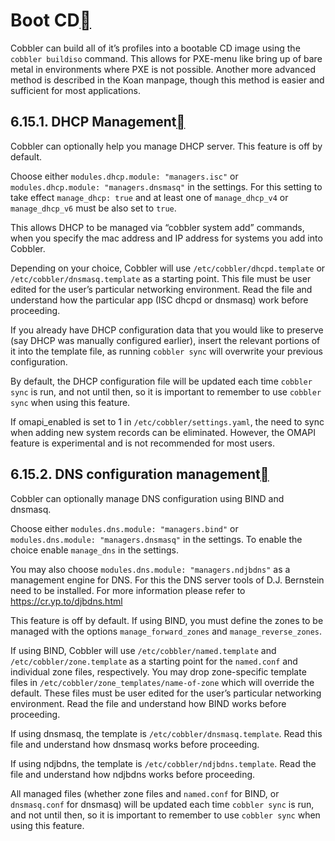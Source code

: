 # Boot CD[](https://cobbler.readthedocs.io/en/latest/user-guide/boot-cd.html#boot-cd)

Cobbler can build all of it’s profiles into a bootable CD image using the `cobbler buildiso` command. This allows for PXE-menu like bring up of bare metal in environments where PXE is not possible. Another more advanced method is described in the Koan manpage, though this method is easier and sufficient for most applications.



## 6.15.1. DHCP Management[](https://cobbler.readthedocs.io/en/latest/user-guide/boot-cd.html#dhcp-management)

Cobbler can optionally help you manage DHCP server. This feature is off by default.

Choose either `modules.dhcp.module: "managers.isc"` or `modules.dhcp.module: "managers.dnsmasq"` in the settings. For this setting to take effect `manage_dhcp: true` and at least one of `manage_dhcp_v4` or `manage_dhcp_v6` must be also set to `true`.

This allows DHCP to be managed via “cobbler system add” commands, when you specify the mac address and IP address for systems you add into Cobbler.

Depending on your choice, Cobbler will use `/etc/cobbler/dhcpd.template` or `/etc/cobbler/dnsmasq.template` as a starting point. This file must be user edited for the user’s particular networking environment. Read the file and understand how the particular app (ISC dhcpd or dnsmasq) work before proceeding.

If you already have DHCP configuration data that you would like to preserve (say DHCP was manually configured earlier), insert the relevant portions of it into the template file, as running `cobbler sync` will overwrite your previous configuration.

By default, the DHCP configuration file will be updated each time `cobbler sync` is run, and not until then, so it is important to remember to use `cobbler sync` when using this feature.

If omapi_enabled is set to 1 in `/etc/cobbler/settings.yaml`, the need to sync when adding new system records can be eliminated. However, the OMAPI feature is experimental and is not recommended for most users.



## 6.15.2. DNS configuration management[](https://cobbler.readthedocs.io/en/latest/user-guide/boot-cd.html#dns-configuration-management)

Cobbler can optionally manage DNS configuration using BIND and dnsmasq.

Choose either `modules.dns.module: "managers.bind"` or `modules.dns.module: "managers.dnsmasq"` in the settings. To enable the choice enable `manage_dns` in the settings.

You may also choose `modules.dns.module: "managers.ndjbdns"` as a management engine for DNS. For this the DNS server tools of D.J. Bernstein need to be installed. For more information please refer to https://cr.yp.to/djbdns.html

This feature is off by default. If using BIND, you must define the zones to be managed with the options `manage_forward_zones` and `manage_reverse_zones`.

If using BIND, Cobbler will use `/etc/cobbler/named.template` and `/etc/cobbler/zone.template` as a starting point for the `named.conf` and individual zone files, respectively. You may drop zone-specific template files in `/etc/cobbler/zone_templates/name-of-zone` which will override the default. These files must be user edited for the user’s particular networking environment. Read the file and understand how BIND works before proceeding.

If using dnsmasq, the template is `/etc/cobbler/dnsmasq.template`. Read this file and understand how dnsmasq works before proceeding.

If using ndjbdns, the template is `/etc/cobbler/ndjbdns.template`. Read the file and understand how ndjbdns works before proceeding.

All managed files (whether zone files and `named.conf` for BIND, or `dnsmasq.conf` for dnsmasq) will be updated each time `cobbler sync` is run, and not until then, so it is important to remember to use `cobbler sync` when using this feature.
